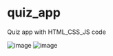 # quiz_app
Quiz app with HTML_CSS_JS code

![image](https://github.com/Zcerens/quiz_app/assets/76790429/ae9b7ce7-046e-4c43-ad62-63eac37008e1)
![image](https://github.com/Zcerens/quiz_app/assets/76790429/a5a0e845-dc27-4d9e-bd52-8c484b5f6b11)

